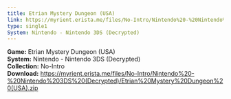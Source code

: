 ```yaml
---
title: Etrian Mystery Dungeon (USA)
link: https://myrient.erista.me/files/No-Intro/Nintendo%20-%20Nintendo%203DS%20(Decrypted)/Etrian%20Mystery%20Dungeon%20(USA).zip
type: single1
System: Nintendo - Nintendo 3DS (Decrypted)
---
```

<b>Game:</b> Etrian Mystery Dungeon (USA)<br>
<b>System:</b> Nintendo - Nintendo 3DS (Decrypted)<br>
<b>Collection:</b> No-Intro<br>
<b>Download:</b> https://myrient.erista.me/files/No-Intro/Nintendo%20-%20Nintendo%203DS%20(Decrypted)/Etrian%20Mystery%20Dungeon%20(USA).zip